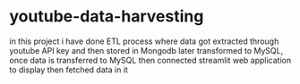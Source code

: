 # youtube-data-harvesting
in this project i have done ETL process where data got extracted through youtube API key and then stored in Mongodb later transformed to MySQL, once data is transferred  to MySQL then connected streamlit web application to display then fetched data in it 
